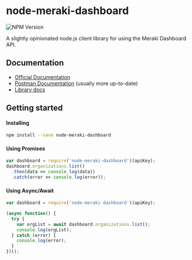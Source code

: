 # node-meraki-dashboard

![NPM Version](https://img.shields.io/npm/v/node-meraki-dashboard.svg)

A slightly opinionated node.js client library for using the Meraki Dashboard API.

## Documentation
* [Official Documentation](https://api.meraki.com/api_docs)
* [Postman Documentation](https://documenter.getpostman.com/view/897512/2To9xm) (usually more up-to-date)
* [Library docs](DOCUMENTATION.md)

## Getting started

#### Installing
```bash
npm install --save node-meraki-dashboard
```

#### Using Promises
```javascript
var dashboard = require('node-meraki-dashboard')(apiKey);
dashboard.organizations.list()
  .then(data => console.log(data))
  .catch(error => console.log(error));
```

#### Using Async/Await
```javascript
var dashboard = require('node-meraki-dashboard')(apiKey);

(async function() {
  try {
    var orgList = await dashboard.organizations.list();
    console.log(orgList);
  } catch (error) {
    console.log(error);
  }
})();
```
